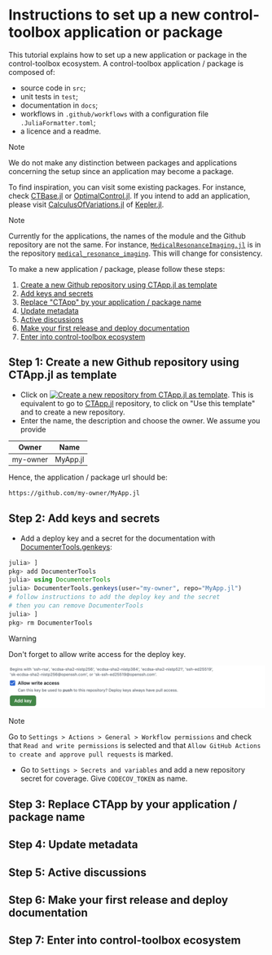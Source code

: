 # Instructions to set up a new control-toolbox application or package

This tutorial explains how to set up a new application or package in the control-toolbox ecosystem.
A control-toolbox application / package is composed of:

- source code in `src`;
- unit tests in `test`;
- documentation in `docs`;
- workflows in `.github/workflows` with a configuration file `.JuliaFormatter.toml`;
- a licence and a readme.

> [!NOTE]
> We do not make any distinction between packages and applications concerning the setup since an application may become a package.

To find inspiration, you can visit some existing packages. For instance, check 
[CTBase.jl](https://github.com/control-toolbox/CTBase.jl)
or [OptimalControl.jl](https://github.com/control-toolbox/OptimalControl.jl).
If you intend to add an application, please visit
[CalculusOfVariations.jl](https://github.com/control-toolbox/calculus_of_variations)
of [Kepler.jl](https://github.com/control-toolbox/kepler).

> [!NOTE]
> Currently for the applications, the names of the module and the Github 
repository are not the same. 
> For instance, [`MedicalResonanceImaging.jl`](https://github.com/control-toolbox/medical_resonance_imaging/blob/main/src/MedicalResonanceImaging.jl) is in the repository [`medical_resonance_imaging`](https://github.com/control-toolbox/medical_resonance_imaging). 
> This will change for consistency.

To make a new application / package, please follow these steps:

1. [Create a new Github repository using CTApp.jl as template](#step-1-create-a-new-github-repository-using-ctappjl-as-template)
2. [Add keys and secrets](#step-2-add-keys-and-secrets)
3. [Replace "CTApp" by your application / package name](#step-3-replace-ctapp-by-your-application--package-name)
4. [Update metadata](#step-4-update-metadata)
5. [Active discussions](#step-5-active-discussions)
6. [Make your first release and deploy documentation](#step-6-make-your-first-release-and-deploy-documentation)
7. [Enter into control-toolbox ecosystem](#step-7-enter-into-control-toolbox-ecosystem)

## Step 1: Create a new Github repository using CTApp.jl as template

- Click on [![Create a new repository from CTApp.jl as template](https://img.shields.io/badge/create_a_new_repository_from-CTApp.jl_template-darkgreen)](https://github.com/new?template_name=CTApp.jl&template_owner=control-toolbox). 
This is equivalent to go to 
[CTApp.jl](https://github.com/control-toolbox/CTApp.jl) repository, 
to click on "Use this template" and to create a new repository. 
- Enter the name, the description and choose the owner. We assume you provide

| Owner    | Name     |
| :------: | :------: | 
| my-owner | MyApp.jl |
 
Hence, the application / package url should be:

```bash
https://github.com/my-owner/MyApp.jl
```

## Step 2: Add keys and secrets

- Add a deploy key and a secret for the documentation with [DocumenterTools.genkeys](https://documenter.juliadocs.org/stable/lib/public/#DocumenterTools.genkeys):

```julia
julia> ]
pkg> add DocumenterTools
julia> using DocumenterTools
julia> DocumenterTools.genkeys(user="my-owner", repo="MyApp.jl")
# follow instructions to add the deploy key and the secret
# then you can remove DocumenterTools
julia> ]
pkg> rm DocumenterTools
```

> [!WARNING]
> Don't forget to allow write access for the deploy key.

<picture>
  <source media="(prefers-color-scheme: dark)" srcset="https://raw.githubusercontent.com/control-toolbox/control-toolbox.github.io/main/assets/img/allow_write_access_dark.png">
  <source media="(prefers-color-scheme: light)" srcset="https://raw.githubusercontent.com/control-toolbox/control-toolbox.github.io/main/assets/img/allow_write_access_light.png">
  <img alt="Allow write access." src="https://raw.githubusercontent.com/control-toolbox/control-toolbox.github.io/main/assets/img/allow_write_access_light.png">
</picture>

>[!NOTE]
> Go to `Settings > Actions > General > Workflow permissions` and check that `Read and write permissions` is selected and that 
`Allow GitHub Actions to create and approve pull requests` is marked.

- Go to `Settings > Secrets and variables` and add a new repository secret for coverage. Give `CODECOV_TOKEN` as name. 

## Step 3: Replace CTApp by your application / package name

## Step 4: Update metadata

## Step 5: Active discussions

## Step 6: Make your first release and deploy documentation

## Step 7: Enter into control-toolbox ecosystem